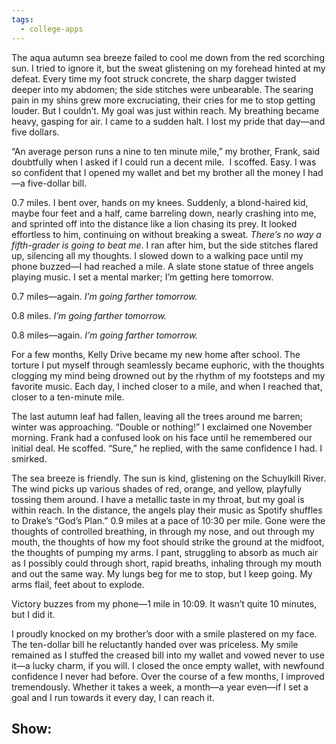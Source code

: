 ```yaml
---
tags:
  - college-apps
---
```


The aqua autumn sea breeze failed to cool me down from the red scorching sun. I tried to ignore it, but the sweat glistening on my forehead hinted at my defeat. Every time my foot struck concrete, the sharp dagger twisted deeper into my abdomen; the side stitches were unbearable. The searing pain in my shins grew more excruciating, their cries for me to stop getting louder. But I couldn’t. My goal was just within reach. My breathing became heavy, gasping for air. I came to a sudden halt. I lost my pride that day—and five dollars.   

“An average person runs a nine to ten minute mile,” my brother, Frank, said doubtfully when I asked if I could run a decent mile.  I scoffed. Easy. I was so confident that I opened my wallet and bet my brother all the money I had—a five-dollar bill.

0.7 miles. I bent over, hands on my knees. Suddenly, a blond-haired kid, maybe four feet and a half, came barreling down, nearly crashing into me, and sprinted off into the distance like a lion chasing its prey. It looked effortless to him, continuing on without breaking a sweat. _There’s no way a fifth-grader is going to beat me_. I ran after him, but the side stitches flared up, silencing all my thoughts. I slowed down to a walking pace until my phone buzzed—I had reached a mile. A slate stone statue of three angels playing music. I set a mental marker; I’m getting here tomorrow.  

0.7 miles—again. _I’m going farther tomorrow._

0.8 miles. _I’m going farther tomorrow._

0.8 miles—again. _I’m going farther tomorrow._

For a few months, Kelly Drive became my new home after school. The torture I put myself through seamlessly became euphoric, with the thoughts clogging my mind being drowned out by the rhythm of my footsteps and my favorite music. Each day, I inched closer to a mile, and when I reached that, closer to a ten-minute mile. 

The last autumn leaf had fallen, leaving all the trees around me barren; winter was approaching. “Double or nothing!” I exclaimed one November morning. Frank had a confused look on his face until he remembered our initial deal. He scoffed. “Sure,” he replied, with the same confidence I had. I smirked.  
  
The sea breeze is friendly. The sun is kind, glistening on the Schuylkill River. The wind picks up various shades of red, orange, and yellow, playfully tossing them around. I have a metallic taste in my throat, but my goal is within reach. In the distance, the angels play their music as Spotify shuffles to Drake’s “God’s Plan.” 0.9 miles at a pace of 10:30 per mile. Gone were the thoughts of controlled breathing, in through my nose, and out through my mouth, the thoughts of how my foot should strike the ground at the midfoot, the thoughts of pumping my arms. I pant, struggling to absorb as much air as I possibly could through short, rapid breaths, inhaling through my mouth and out the same way. My lungs beg for me to stop, but I keep going. My arms flail, feet about to explode.   

Victory buzzes from my phone—1 mile in 10:09. It wasn’t quite 10 minutes, but I did it.

I proudly knocked on my brother’s door with a smile plastered on my face. The ten-dollar bill he reluctantly handed over was priceless. My smile remained as I stuffed the creased bill into my wallet and vowed never to use it—a lucky charm, if you will. I closed the once empty wallet, with newfound confidence I never had before. Over the course of a few months, I improved tremendously. Whether it takes a week, a month—a year even—if I set a goal and I run towards it every day, I can reach it. 




Show:
- 